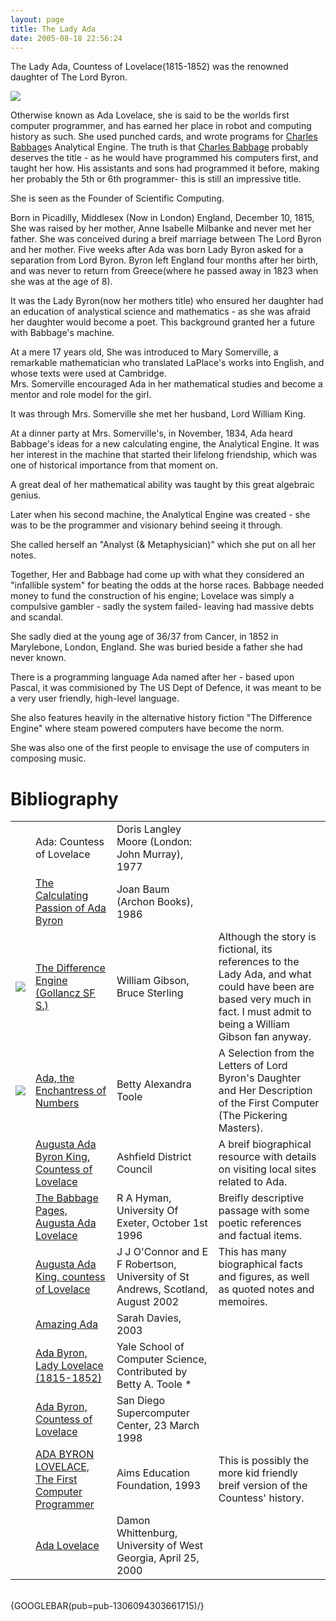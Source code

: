 ```yaml
---
layout: page
title: The Lady Ada
date: 2005-08-18 22:56:24
---
```

<p>The Lady Ada, Countess of Lovelace(1815-1852) was the renowned daughter of The Lord Byron.
</p>
<p><img class="img-responsive" src="image94"/>
</p>
<p>Otherwise known as Ada Lovelace, she is said to be the worlds first computer programmer, and has earned her place in robot and computing history as such.  She used punched cards, and wrote programs for <a class="wiki" href="/wiki/charles_babbage.html" title="Charles Babbage">Charles Babbage</a>s Analytical Engine. The truth is that <a class="wiki" href="/wiki/charles_babbage.html" title="Charles Babbage">Charles Babbage</a> probably deserves the title - as he would have programmed his computers first, and taught her how. His assistants and sons had programmed it before, making her probably the 5th or 6th programmer- this is still an impressive title.
</p>
<p>She is seen as the Founder of Scientific Computing.
</p>
<p>Born in Picadilly, Middlesex (Now in London) England, December 10, 1815, She was raised by her mother, Anne Isabelle Milbanke and never met her father.  She was conceived during a breif marriage between The Lord Byron and her mother.  Five weeks after Ada was born Lady Byron asked for a separation from Lord Byron.  Byron left England four months after her birth, and was never to return from Greece(where he passed away in 1823 when she was at the age of 8).
</p>
<p>It was the Lady Byron(now her mothers title) who ensured her daughter had an education of analystical science and mathematics - as she was afraid her daughter would become a poet.  This background granted her a future with Babbage's machine.
</p>
<p>At a mere 17 years old, She was introduced to Mary Somerville, a remarkable mathematician who translated LaPlace's works into English, and whose texts were used at Cambridge.
<br/>Mrs. Somerville encouraged Ada in her mathematical studies and become a mentor and role model for the girl.
</p>
<p>It was through Mrs. Somerville she met her husband, Lord William King.
</p>
<p>At a dinner party at Mrs. Somerville's, in November, 1834, Ada heard Babbage's ideas for a new calculating engine, the Analytical Engine. It was her interest in the machine that started their lifelong friendship, which was one of historical importance from that moment on.
</p>
<p>A great deal of her mathematical ability was taught by this great algebraic genius.
</p>
<p>Later when his second machine, the Analytical Engine was created - she was to be the programmer and visionary behind seeing it through.
</p>
<p>She called herself an "Analyst (&amp; Metaphysician)" which she put on all her notes.
</p>
<p>Together, Her and Babbage had come up with what they considered an "infallible system" for beating the odds at the horse races. Babbage needed money to fund the construction of his engine; Lovelace was simply a compulsive gambler - sadly the system failed- leaving had massive debts and scandal.
</p>
<p>She sadly died at the young age of 36/37 from Cancer, in 1852 in Marylebone, London, England.  She was buried beside a father she had never known.
</p>
<p>There is a programming language Ada named after her - based upon Pascal, it was commisioned by The US Dept of Defence, it was meant to be a very user friendly, high-level language.
</p>
<p>She also features heavily in the alternative history fiction "The Difference Engine" where steam powered computers have become the norm.
</p>
<p>She was also one of the first people to envisage the use of computers in composing music.
</p>
<h1  id="Bibliography">Bibliography</h1>
<table class="normal" id="fancytable_1"> <tr> <td class="odd"></td> <td class="odd">Ada: Countess of Lovelace </td> <td class="odd">Doris Langley Moore (London: John Murray), 1977</td> <td class="odd"></td> </tr> <tr> <td class="even"></td> <td class="even"><a  href="http://www.amazon.co.uk/exec/obidos/ASIN/0208021191/orionrobots-21" rel="external" target="_blank">The Calculating Passion of Ada Byron</a></td> <td class="even">Joan Baum (Archon Books), 1986</td> <td class="even"></td> </tr> <tr> <td class="odd"> <a class="internal" href="http://www.amazon.co.uk/exec/obidos/ASIN/0575600292/orionrobots-21" target="_blank"> <img class="img-responsive" src="image95"/> </a> </td> <td class="odd"> <a  href="http://www.amazon.co.uk/exec/obidos/ASIN/0575600292/orionrobots-21" rel="external" target="_blank">The Difference Engine (Gollancz SF S.)</a> </td> <td class="odd"> William Gibson, Bruce Sterling </td> <td class="odd"> Although the story is fictional, its references to the Lady Ada, and what could have been are based very much in fact. I must admit to being a William Gibson fan anyway.</td> </tr> <tr> <td class="even"> <a class="internal" href="http://www.amazon.co.uk/exec/obidos/ASIN/0912647094/orionrobots-21" target="_blank"> <img class="img-responsive" src="image96"/> </a> </td> <td class="even"> <a  href="http://www.amazon.co.uk/exec/obidos/ASIN/0912647094/orionrobots-21" rel="external" target="_blank">Ada, the Enchantress of Numbers</a> </td> <td class="even"> Betty Alexandra Toole </td> <td class="even"> A Selection from the Letters of Lord Byron's Daughter and Her Description of the First Computer (The Pickering Masters).</td> </tr> <tr> <td class="odd"></td> <td class="odd"> <a  href="http://www.ashfield-dc.gov.uk/see_and_do/churches/ada_lovelace.shtml" rel="external" target="_blank">Augusta Ada Byron King, Countess of Lovelace</a> </td> <td class="odd"> Ashfield District Council </td> <td class="odd"> A breif biographical resource with details on visiting local sites related to Ada.</td> </tr> <tr> <td class="even"></td> <td class="even"> <a  href="http://www.ex.ac.uk/BABBAGE/ada.html" rel="external" target="_blank">The Babbage Pages, Augusta Ada Lovelace</a> </td> <td class="even"> R A Hyman, University Of Exeter, October 1st 1996 </td> <td class="even"> Breifly descriptive passage with some poetic references and factual items.</td> </tr> <tr> <td class="odd"></td> <td class="odd"> <a  href="http://www-gap.dcs.st-and.ac.uk/~history/Mathematicians/Lovelace.html" rel="external" target="_blank">Augusta Ada King, countess of Lovelace</a> </td> <td class="odd"> J J O'Connor and E F Robertson, University of St Andrews, Scotland, August 2002 </td> <td class="odd"> This has many biographical facts and figures, as well as quoted notes and memoires.</td> </tr> <tr> <td class="even"></td> <td class="even"><a  href="http://home.clara.net/brillbabbage/ada.htm" rel="external" target="_blank">Amazing Ada</a></td> <td class="even">Sarah Davies, 2003</td> <td class="even"></td> </tr> <tr> <td class="odd"></td> <td class="odd"><a  href="http://www.cs.yale.edu/homes/tap/Files/ada-bio.html" rel="external" target="_blank">Ada Byron, Lady Lovelace (1815-1852)</a> </td> <td class="odd"> Yale School of Computer Science, Contributed by Betty A. Toole * </td> <td class="odd"></td> </tr> <tr> <td class="even"></td> <td class="even"><a  href="http://www.sdsc.edu/ScienceWomen/lovelace.html" rel="external" target="_blank">Ada Byron, Countess of Lovelace</a> </td> <td class="even"> San Diego Supercomputer Center, 23 March 1998 </td> <td class="even"></td> </tr> <tr> <td class="odd"></td> <td class="odd"> <a  href="http://www.aimsedu.org/Math_History/Samples/ADA/Ada.html" rel="external" target="_blank">ADA BYRON LOVELACE, The First Computer Programmer</a> </td> <td class="odd"> Aims Education Foundation, 1993 </td> <td class="odd"> This is possibly the more kid friendly breif version of the Countess' history.</td> </tr> <tr> <td class="even"></td> <td class="even"> <a  href="http://www.cs.westga.edu/gallery/daemon.htm" rel="external" target="_blank">Ada Lovelace</a> </td> <td class="even"> Damon Whittenburg, University of West Georgia, April 25, 2000 </td> <td class="even"></td> </tr> </table>
<p>
<br/>{GOOGLEBAR(pub=pub-1306094303661715)/}
</p>
